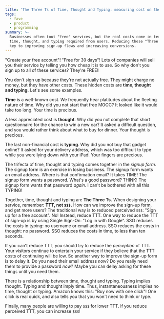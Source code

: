 ```yaml
---
title: 'The Three Ts of Time, Thought and Typing: measuring cost on the web'
tags:
  - fave
  - product
  - programming
summary: >-
  Businesses often tout "free" services, but the real costs come in terms of
  time, thought, and typing required from users. Reducing these "Three Ts" is
  key to improving sign-up flows and increasing conversions.
---
```


"Create your free account"!
"Free for 30 days"!
Lots of companies will sell you their service
by telling you how cheap it is to use.
So why don't you sign up to all of these services?
They're FREE!!

You don't sign up because they're not actually free.
They might charge no money, but they have other costs.
These hidden costs are **time, thought and typing.**
Let's see some examples.

**Time** is a well-known cost.
We frequently hear platitudes about the fleeting nature of time.
Why did you not start that free MOOC?
It looked like it would take too long.
Your time is precious.

A less appreciated cost is **thought**.
Why did you not complete that short questionnaire for the chance to win a new car?
It asked a difficult question,
and you would rather think about what to buy for dinner.
Your thought is precious.

The last non-financial cost is **typing**.
Why did you not buy that gadget online?
It asked for your delivery address,
which was too difficult to type while you were lying down with your iPad.
Your fingers are precious.

The trifecta of time, thought and typing comes together
in the _signup form_.
The signup form is an exercise in losing business.
The signup form wants an email address.
Where is that confirmation email? It takes TIME!
The signup form wants a password.
What's a good password? THINK!
The signup form wants that password _again_.
I can't be bothered with all this TYPING!

Together, time, thought and typing are **The Three Ts.**
When designing your service,
remember: **TTT, not `$$$`.**
How can we improve the sign-up form, and get more users?
The traditional way is to reduced perceived `$$$`: "Sign up for a free account".
No!
Instead, reduce TTT.
One way to reduce the TTT of sign-up is by using Single Sign-On: "Log in with Google".
SSO reduces the costs in typing: no username or email address.
SSO reduces the costs in thought: no password.
SSO reduces the costs in time, to less than ten seconds.

If you can't reduce TTT,
you should try to reduce the _perception_ of TTT.
Your visitors continue to entertain your service
if they believe that the TTT costs of continuing will be low.
So another way to improve the sign-up form
is to delay it.
Do you need their email address _now_?
Do you really need them to provide a password _now_?
Maybe you can delay asking for these things
until you need them.

There is a relationship between time, thought and typing.
Typing implies thought.
Typing and thought imply time.
Thus, instantaneousness implies no time, thought or typing.
Amazon knows this: "Buy now with one click"!
One click is real quick,
and also tells you that you won't need to think or type.

Finally, many people are willing to pay `$$$` for lower TTT.
If you reduce perceived TTT, you can increase `$$$`!
